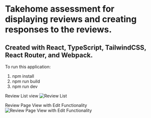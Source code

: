 # Takehome assessment for displaying reviews and creating responses to the reviews.
## Created with React, TypeScript, TailwindCSS, React Router, and Webpack.

To run this application:
1. npm install
2. npm run build
3. npm run dev

Review List view
![Review List](https://user-images.githubusercontent.com/50780917/187001390-519bf3c2-1975-49b2-b5d2-4c53c11ec09b.png)

Review Page View with Edit Functionality
![Review Page View with Edit Functionality](https://user-images.githubusercontent.com/50780917/187001452-53b1a1fa-877e-47ac-8169-84394be5e1c7.png)
